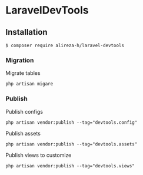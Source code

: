 # LaravelDevTools

## Installation

```
$ composer require alireza-h/laravel-devtools
```


### Migration

Migrate tables

`php artisan migare`


### Publish

Publish configs

`php artisan vendor:publish --tag="devtools.config"`


Publish assets

`php artisan vendor:publish --tag="devtools.assets"`


Publish views to customize

`php artisan vendor:publish --tag="devtools.views"`
